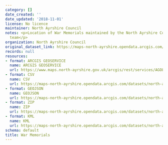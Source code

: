 ```yaml
---
category: []
date_created: ''
date_updated: '2018-11-01'
license: No licence
maintainer: North Ayrshire Council
notes: <p>Location of War Memorials maintained by the North Ayrshire Council Streetscene
  team</p>
organization: North Ayrshire Council
original_dataset_link: https://maps-north-ayrshire.opendata.arcgis.com/maps/north-ayrshire::war-memorials
records: null
resources:
- format: ARCGIS GEOSERVICE
  name: ARCGIS GEOSERVICE
  url: https://www.maps.north-ayrshire.gov.uk/arcgis/rest/services/AGOL/Open_Data_Portal2/MapServer/53
- format: CSV
  name: CSV
  url: https://maps-north-ayrshire.opendata.arcgis.com/datasets/north-ayrshire::war-memorials.csv?outSR=%7B%22latestWkid%22%3A27700%2C%22wkid%22%3A27700%7D
- format: GEOJSON
  name: GEOJSON
  url: https://maps-north-ayrshire.opendata.arcgis.com/datasets/north-ayrshire::war-memorials.geojson?outSR=%7B%22latestWkid%22%3A27700%2C%22wkid%22%3A27700%7D
- format: ZIP
  name: ZIP
  url: https://maps-north-ayrshire.opendata.arcgis.com/datasets/north-ayrshire::war-memorials.zip?outSR=%7B%22latestWkid%22%3A27700%2C%22wkid%22%3A27700%7D
- format: KML
  name: KML
  url: https://maps-north-ayrshire.opendata.arcgis.com/datasets/north-ayrshire::war-memorials.kml?outSR=%7B%22latestWkid%22%3A27700%2C%22wkid%22%3A27700%7D
schema: default
title: War Memorials
---
```

